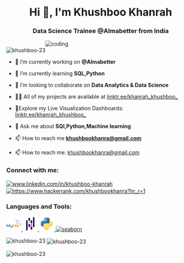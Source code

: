<h1 align="center">Hi 👋, I'm Khushboo Khanrah</h1>
<h3 align="center">Data Science Trainee @Almabetter from India</h3>

<img align="right" alt="coding" width="400" src="https://camo.githubusercontent.com/a034f9ccd09e1d5f09cae408937e035d33fb1c616361f53a39bd050ab68d1b67/68747470733a2f2f6d656469612e74656e6f722e636f6d2f53353962506b543070716341414141432f70726f6772616d6d696e672e676966">

<p align="left"> <img src="https://komarev.com/ghpvc/?username=khushboo-23&label=Profile%20views&color=0e75b6&style=flat" alt="khushboo-23" /> </p>

- 🔭 I’m currently working on **@Almabetter**

- 🌱 I’m currently learning **SQL,Python**

- 👯 I’m looking to collaborate on **Data Analytics & Data Science**

- 👨‍💻 All of my projects are available at [linktr.ee/khanrah_khushboo_](linktr.ee/khanrah_khushboo_)

- 📝Explore my Live Visualization Dashboards: [linktr.ee/khanrah_khushboo_](linktr.ee/khanrah_khushboo_)

- 💬 Ask me about **SQl,Python,Machine learning**

- 📫 How to reach me **khushbookhanra@gmail.com**

- 📫 How to reach me: [khushbookhanra@gmail.com](khushbookhanra@gmail.com)

<h3 align="left">Connect with me:</h3>
<p align="left">
<a href="https://linkedin.com/in/www.linkedin.com/in/khushboo-khanrah" target="blank"><img align="center" src="https://raw.githubusercontent.com/rahuldkjain/github-profile-readme-generator/master/src/images/icons/Social/linked-in-alt.svg" alt="www.linkedin.com/in/khushboo-khanrah" height="30" width="40" /></a>
<a href="https://www.hackerrank.com/https://www.hackerrank.com/khushbookhanra?hr_r=1" target="blank"><img align="center" src="https://raw.githubusercontent.com/rahuldkjain/github-profile-readme-generator/master/src/images/icons/Social/hackerrank.svg" alt="https://www.hackerrank.com/khushbookhanra?hr_r=1" height="30" width="40" /></a>
</p>

<h3 align="left">Languages and Tools:</h3>
<p align="left"> <a href="https://www.mysql.com/" target="_blank" rel="noreferrer"> <img src="https://raw.githubusercontent.com/devicons/devicon/master/icons/mysql/mysql-original-wordmark.svg" alt="mysql" width="40" height="40"/> </a> <a href="https://pandas.pydata.org/" target="_blank" rel="noreferrer"> <img src="https://raw.githubusercontent.com/devicons/devicon/2ae2a900d2f041da66e950e4d48052658d850630/icons/pandas/pandas-original.svg" alt="pandas" width="40" height="40"/> </a> <a href="https://www.python.org" target="_blank" rel="noreferrer"> <img src="https://raw.githubusercontent.com/devicons/devicon/master/icons/python/python-original.svg" alt="python" width="40" height="40"/> </a> <a href="https://seaborn.pydata.org/" target="_blank" rel="noreferrer"> <img src="https://seaborn.pydata.org/_images/logo-mark-lightbg.svg" alt="seaborn" width="40" height="40"/> </a> </p>

<p><img align="left" src="https://github-readme-stats.vercel.app/api/top-langs?username=khushboo-23&show_icons=true&locale=en&layout=compact" alt="khushboo-23" /></p>

<p>&nbsp;<img align="center" src="https://github-readme-stats.vercel.app/api?username=khushboo-23&show_icons=true&locale=en" alt="khushboo-23" /></p>

<p><img align="center" src="https://github-readme-streak-stats.herokuapp.com/?user=khushboo-23&" alt="khushboo-23" /></p>
